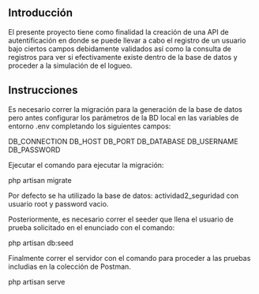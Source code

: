 ## Introducción

El presente proyecto tiene como finalidad la creación de una API de autentificación en donde se puede llevar a cabo el registro de un usuario bajo ciertos campos debidamente validados así como la consulta de registros para ver si efectivamente existe dentro de la base de datos y proceder a la simulación de el logueo.

## Instrucciones

Es necesario correr la migración para la generación de la base de datos pero antes configurar los parámetros de la BD local en las variables de entorno .env completando los siguientes campos:

DB_CONNECTION
DB_HOST
DB_PORT
DB_DATABASE
DB_USERNAME
DB_PASSWORD

Ejecutar el comando para ejecutar la migración:

php artisan migrate

Por defecto se ha utilizado la base de datos: actividad2_seguridad con usuario root y password vacio.

Posteriormente, es necesario correr el seeder que llena el usuario de prueba solicitado en el enunciado con el comando:

php artisan db:seed

Finalmente correr el servidor con el comando para proceder a las pruebas includias en la colección de Postman.

php artisan serve